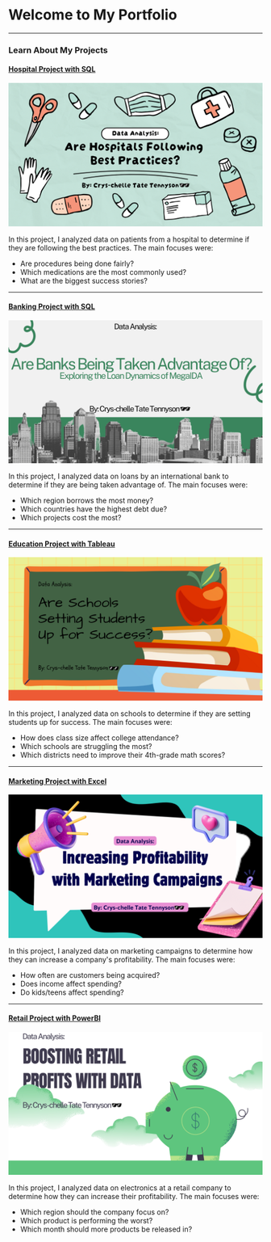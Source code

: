 # Welcome to My Portfolio

---

### Learn About My Projects

#### [Hospital Project with SQL](/hospital)
<img src="images/Hospital.png?raw=true"/>

In this project, I analyzed data on patients from a hospital to determine if they are following the best practices. The main focuses were:

- Are procedures being done fairly?
- Which medications are the most commonly used?
- What are the biggest success stories?

---
#### [Banking Project with SQL](/banking)
<img src="images/banking.png?raw=true"/>

In this project, I analyzed data on loans by an international bank to determine if they are being taken advantage of. The main focuses were:

- Which region borrows the most money?
- Which countries have the highest debt due?
- Which projects cost the most?

---
#### [Education Project with Tableau](/education)
<img src="images/education_pic.png?raw=true"/>

In this project, I analyzed data on schools to determine if they are setting students up for success. The main focuses were:

- How does class size affect college attendance?
- Which schools are struggling the most?
- Which districts need to improve their 4th-grade math scores?

---
#### [Marketing Project with Excel](/marketing)
<img src="images/marketing_pic.png?raw=true"/>

In this project, I analyzed data on marketing campaigns to determine how they can increase a company's profitability. The main focuses were:

- How often are customers being acquired?
- Does income affect spending?
- Do kids/teens affect spending?

---
#### [Retail Project with PowerBI](/retail)
<img src="images/Retail.png?raw=true"/>

In this project, I analyzed data on electronics at a retail company to determine how they can increase their profitability. The main focuses were:

- Which region should the company focus on?
- Which product is performing the worst?
- Which month should more products be released in?
